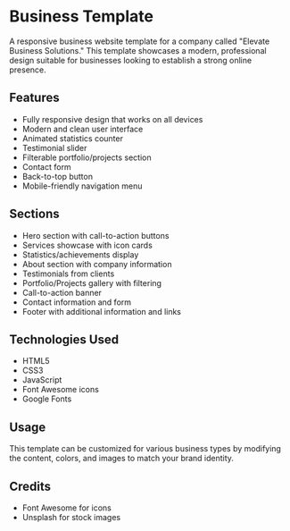 # Business Template

A responsive business website template for a company called "Elevate Business Solutions." This template showcases a modern, professional design suitable for businesses looking to establish a strong online presence.

## Features

- Fully responsive design that works on all devices
- Modern and clean user interface
- Animated statistics counter
- Testimonial slider
- Filterable portfolio/projects section
- Contact form
- Back-to-top button
- Mobile-friendly navigation menu

## Sections

- Hero section with call-to-action buttons
- Services showcase with icon cards
- Statistics/achievements display
- About section with company information
- Testimonials from clients
- Portfolio/Projects gallery with filtering
- Call-to-action banner
- Contact information and form
- Footer with additional information and links

## Technologies Used

- HTML5
- CSS3
- JavaScript
- Font Awesome icons
- Google Fonts

## Usage

This template can be customized for various business types by modifying the content, colors, and images to match your brand identity.

## Credits

- Font Awesome for icons
- Unsplash for stock images